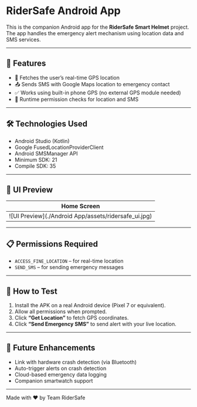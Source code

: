 # RiderSafe Android App

This is the companion Android app for the **RiderSafe Smart Helmet** project. The app handles the emergency alert mechanism using location data and SMS services.

---

## 🚀 Features

- 📍 Fetches the user’s real-time GPS location
- 📤 Sends SMS with Google Maps location to emergency contact
- ✅ Works using built-in phone GPS (no external GPS module needed)
- 🔐 Runtime permission checks for location and SMS

---

## 🛠️ Technologies Used

- Android Studio (Kotlin)
- Google FusedLocationProviderClient
- Android SMSManager API
- Minimum SDK: 21  
- Compile SDK: 35

---

## 📱 UI Preview

| Home Screen |
|-------------|
|![UI Preview](./Android App/assets/ridersafe_ui.jpg)|


---

## 📋 Permissions Required

- `ACCESS_FINE_LOCATION` – for real-time location
- `SEND_SMS` – for sending emergency messages

---

## 🧪 How to Test

1. Install the APK on a real Android device (Pixel 7 or equivalent).
2. Allow all permissions when prompted.
3. Click **“Get Location”** to fetch GPS coordinates.
4. Click **“Send Emergency SMS”** to send alert with your live location.

---

## 📎 Future Enhancements

- Link with hardware crash detection (via Bluetooth)
- Auto-trigger alerts on crash detection
- Cloud-based emergency data logging
- Companion smartwatch support

---

Made with ❤️ by Team RiderSafe
